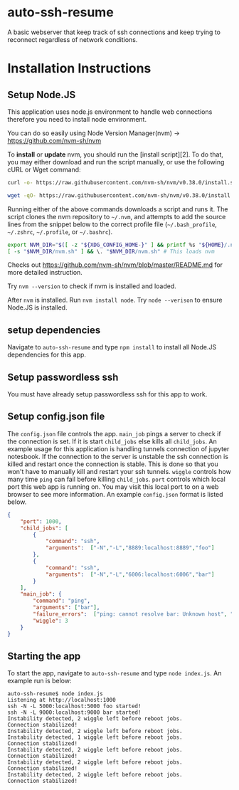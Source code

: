 # auto-ssh-resume

A basic webserver that keep track of ssh connections and keep trying to reconnect regardless of network conditions. 

# Installation Instructions

## Setup Node.JS
This application uses node.js environment to handle web connections therefore you need to install node environment.

You can do so easily using Node Version Manager(nvm) -> https://github.com/nvm-sh/nvm

To **install** or **update** nvm, you should run the [install script][2]. To do that, you may either download and run the script manually, or use the following cURL or Wget command:
```sh
curl -o- https://raw.githubusercontent.com/nvm-sh/nvm/v0.38.0/install.sh | bash
```
```sh
wget -qO- https://raw.githubusercontent.com/nvm-sh/nvm/v0.38.0/install.sh | bash
```

Running either of the above commands downloads a script and runs it. The script clones the nvm repository to `~/.nvm`, and attempts to add the source lines from the snippet below to the correct profile file (`~/.bash_profile`, `~/.zshrc`, `~/.profile`, or `~/.bashrc`).

<a id="profile_snippet"></a>
```sh
export NVM_DIR="$([ -z "${XDG_CONFIG_HOME-}" ] && printf %s "${HOME}/.nvm" || printf %s "${XDG_CONFIG_HOME}/nvm")"
[ -s "$NVM_DIR/nvm.sh" ] && \. "$NVM_DIR/nvm.sh" # This loads nvm
```
Checks out https://github.com/nvm-sh/nvm/blob/master/README.md for more detailed instruction.

Try `nvm --version` to check if nvm is installed and loaded.

After `nvm` is installed. Run `nvm install node`. Try `node --verison` to ensure Node.JS is installed. 


## setup dependencies

Navigate to `auto-ssh-resume` and type `npm install` to install all Node.JS dependencies for this app.

## Setup passwordless ssh

You must have already setup passwordless ssh for this app to work.



## Setup config.json file

The `config.json` file controls the app. `main_job` pings a server to check if the connection is set. If it is start `child_jobs` else kills all `child_jobs`. An example usage for this application is handling tunnels connection of jupyter notesbook. If the connection to the server is unstable the ssh connection is killed and restart once the connection is stable. This is done so that you won't have to manually kill and restart your ssh tunnels. `wiggle` controls how many time `ping` can fail before killing `child_jobs`. `port` controls which local port this web app is running on. You may visit this local port to on a web browser to see more information. An example `config.json` format is listed below. 

```json
{
    "port": 1000,
    "child_jobs": [
        {
            "command": "ssh",
            "arguments":  ["-N","-L","8889:localhost:8889","foo"]
        },
        {
            "command": "ssh",
            "arguments":  ["-N","-L","6006:localhost:6006","bar"]
        }
    ],
    "main_job": {
        "command": "ping",
        "arguments": ["bar"],
        "failure_errors":  ["ping: cannot resolve bar: Unknown host", "Request timeout"],
        "wiggle": 3
    }
}
```

## Starting the app

To start the app, navigate to `auto-ssh-resume` and type `node index.js`. An example run is below:

```console
auto-ssh-resume$ node index.js
Listening at http://localhost:1000
ssh -N -L 5000:localhost:5000 foo started!
ssh -N -L 9000:localhost:9000 bar started!
Instability detected, 2 wiggle left before reboot jobs.
Connection stabilized!
Instability detected, 2 wiggle left before reboot jobs.
Instability detected, 1 wiggle left before reboot jobs.
Connection stabilized!
Instability detected, 2 wiggle left before reboot jobs.
Connection stabilized!
Instability detected, 2 wiggle left before reboot jobs.
Connection stabilized!
Instability detected, 2 wiggle left before reboot jobs.
Connection stabilized!
```

